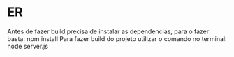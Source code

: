 # ER

Antes de fazer build precisa de instalar as dependencias, para o fazer basta: npm install
Para fazer build do projeto utilizar o comando no terminal: node server.js

